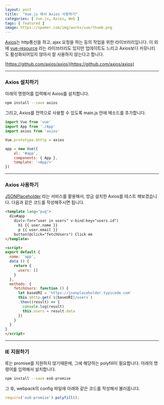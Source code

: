 ```yaml
---
layout: post
title:  "Vue.js 에서 Axios 사용하기"
categories: [ Vue.js, Axios, Web ]
tags: [ featured ]
image: https://spemer.com/img/works/vue/thumb.png
---
```


[Axios](https://github.com/axios/axios)는 http통신을 하고, ajax 요청을 하는 등의 작업을 위한 라이브러리입니다. 이 외에 [vue-resource](https://github.com/pagekit/vue-resource) 라는 라이브러리도 있지만 업데이트도 느리고 Axios보다 커뮤니티도 활성화되어있지 않아서 잘 사용하지 않는다고 합니다.

[https://github.com/axios/axios](https://github.com/axios/axios)

---

### Axios 설치하기

아래의 명령어를 입력해서 Axios를 설치합니다.

```bash
npm install --save axios
```

그리고, Axios를 전역으로 사용할 수 있도록 main.js 안에 메소드를 추가합니다.

```javascript
import Vue from 'vue'
import App from './App'
import axios from 'axios'

Vue.prototype.$http = axios

app = new Vue({
    el: '#app',
    components: { App },
    template: '<App/>'
})
```

---

### Axios 사용하기

[JSONPlaceholder](https://jsonplaceholder.typicode.com/) 라는 서비스를 활용해서, 방금 설치한 Axios를 테스트 해보겠습니다. 다음과 같은 코드를 작성해주시면 됩니다.

```html
<template lang="pug">
  div#app
    div(v-for="user in users" v-bind:key="users.id")
      h1 {{ user.name }}
      p {{ user.email }}
    button(@click="fetchUsers") Click me
</template>

<script>
export default {
  name: 'app',
  data () {
    return {
      users: []
    }
  },
  methods: {
    fetchUsers: function () {
      let baseURI = 'https://jsonplaceholder.typicode.com'
      this.$http.get(`${baseURI}/users`)
      .then((result) => {
        console.log(result)
        this.users = result.data
      })
    }
  }
}
</script>
```

---

### IE 지원하기

IE는 promise를 지원하지 않기때문에, 그에 해당하는 polyfill이 필요합니다. 아래의 명령어를 입력해서 설치합니다.

```bash
npm install --save es6-promise
```

그 후, webpack의 config 파일에 아래와 같은 코드를 작성해서 불러옵니다.

```javascript
require('es6-promise').polyfill();
```
